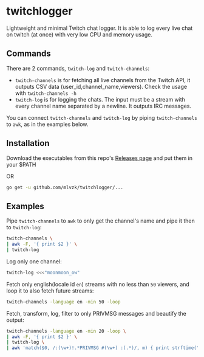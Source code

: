 # twitchlogger

Lightweight and minimal Twitch chat logger.
It is able to log every live chat on twitch (at once) with very low CPU and memory usage.

## Commands

There are 2 commands, `twitch-log` and `twitch-channels`:
- `twitch-channels` is for fetching all live channels from the Twitch API, it outputs CSV data (user\_id,channel\_name,viewers). Check the usage with `twitch-channels -h`
- `twitch-log` is for logging the chats. The input must be a stream with every channel name separated by a newline. It outputs IRC messages.

You can connect `twitch-channels` and `twitch-log` by piping `twitch-channels` to `awk`, as in the examples below.

## Installation

Download the executables from this repo's [Releases page](https://github.com/mlvzk/twitchlogger/releases) and put them in your $PATH

OR

```bash
go get -u github.com/mlvzk/twitchlogger/...
```

## Examples

Pipe `twitch-channels` to `awk` to only get the channel's name and pipe it then to `twitch-log`:
```bash
twitch-channels \
| awk -F, '{ print $2 }' \
| twitch-log
```

Log only one channel:
```bash
twitch-log <<<"moonmoon_ow"
```

Fetch only english(locale id `en`) streams with no less than `50` viewers, and loop it to also fetch future streams:
```bash
twitch-channels -language en -min 50 -loop
```

Fetch, transform, log, filter to only PRIVMSG messages and beautify the output:
```bash
twitch-channels -language en -min 20 -loop \
| awk -F, '{ print $2 }' \
| twitch-log \
| awk 'match($0, /:(\w+)!.*PRIVMSG #(\w+) :(.*)/, m) { print strftime("%Y-%m-%d %H:%M:%S")" \033[34m"m[1]"\033[0m to \033[35m#"m[2]"\033[0m: "m[3] }' # only gnu version of awk, gawk
```
